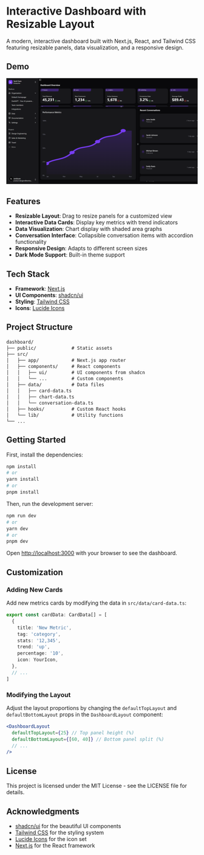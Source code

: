 # Interactive Dashboard with Resizable Layout

A modern, interactive dashboard built with Next.js, React, and Tailwind CSS featuring resizable panels, data visualization, and a responsive design.

## Demo

![Dashboard Demo](/public/images/demo.png)

## Features

- **Resizable Layout**: Drag to resize panels for a customized view
- **Interactive Data Cards**: Display key metrics with trend indicators
- **Data Visualization**: Chart display with shaded area graphs
- **Conversation Interface**: Collapsible conversation items with accordion functionality
- **Responsive Design**: Adapts to different screen sizes
- **Dark Mode Support**: Built-in theme support

## Tech Stack

- **Framework**: [Next.js](https://nextjs.org)
- **UI Components**: [shadcn/ui](https://ui.shadcn.com/)
- **Styling**: [Tailwind CSS](https://tailwindcss.com/)
- **Icons**: [Lucide Icons](https://lucide.dev/)

## Project Structure

```
dashboard/
├── public/             # Static assets
├── src/
│   ├── app/            # Next.js app router
│   ├── components/     # React components
│   │   ├── ui/         # UI components from shadcn
│   │   └── ...         # Custom components
│   ├── data/           # Data files
│   │   ├── card-data.ts
│   │   ├── chart-data.ts
│   │   └── conversation-data.ts
│   ├── hooks/          # Custom React hooks
│   └── lib/            # Utility functions
└── ...
```

## Getting Started

First, install the dependencies:

```bash
npm install
# or
yarn install
# or
pnpm install
```

Then, run the development server:

```bash
npm run dev
# or
yarn dev
# or
pnpm dev
```

Open [http://localhost:3000](http://localhost:3000) with your browser to see the dashboard.

## Customization

### Adding New Cards

Add new metrics cards by modifying the data in `src/data/card-data.ts`:

```typescript
export const cardData: CardData[] = [
  {
    title: 'New Metric',
    tag: 'category',
    stats: '12,345',
    trend: 'up',
    percentage: '10',
    icon: YourIcon,
  },
  // ...
]
```

### Modifying the Layout

Adjust the layout proportions by changing the `defaultTopLayout` and `defaultBottomLayout` props in the `DashboardLayout` component:

```jsx
<DashboardLayout
  defaultTopLayout={25} // Top panel height (%)
  defaultBottomLayout={[60, 40]} // Bottom panel split (%)
  // ...
/>
```

## License

This project is licensed under the MIT License - see the LICENSE file for details.

## Acknowledgments

- [shadcn/ui](https://ui.shadcn.com/) for the beautiful UI components
- [Tailwind CSS](https://tailwindcss.com/) for the styling system
- [Lucide Icons](https://lucide.dev/) for the icon set
- [Next.js](https://nextjs.org) for the React framework
